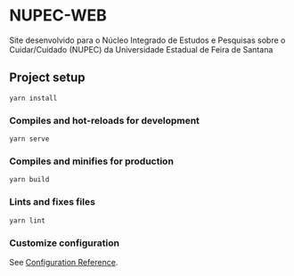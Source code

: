 # NUPEC-WEB
Site desenvolvido para o Núcleo Integrado de Estudos e Pesquisas sobre o Cuidar/Cuidado (NUPEC) da Universidade Estadual de Feira de Santana

## Project setup
```
yarn install
```

### Compiles and hot-reloads for development
```
yarn serve
```

### Compiles and minifies for production
```
yarn build
```

### Lints and fixes files
```
yarn lint
```

### Customize configuration
See [Configuration Reference](https://cli.vuejs.org/config/).
